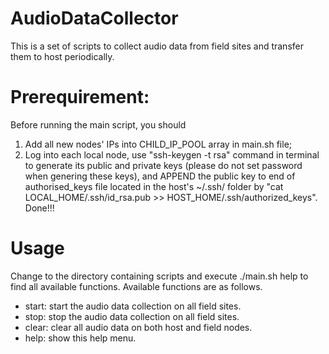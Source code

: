 # AudioDataCollector
This is a set of scripts to collect audio data from field sites and transfer them to host periodically.

# Prerequirement:
Before running the main script, you should
1. Add all new nodes' IPs into CHILD_IP_POOL array in main.sh file;
2. Log into each local node, use "ssh-keygen -t rsa" command in terminal to generate its public and private keys (please do not set password when genering these keys), and APPEND the public key to end of authorised_keys file located in the host's ~/.ssh/ folder by "cat LOCAL_HOME/.ssh/id_rsa.pub >> HOST_HOME/.ssh/authorized_keys".
Done!!!

# Usage
Change to the directory containing scripts and execute ./main.sh help to find all available functions. Available functions are as follows.
- start: start the audio data collection on all field sites.
- stop: stop the audio data collection on all field sites.
- clear: clear all audio data on both host and field nodes.
- help: show this help menu.

